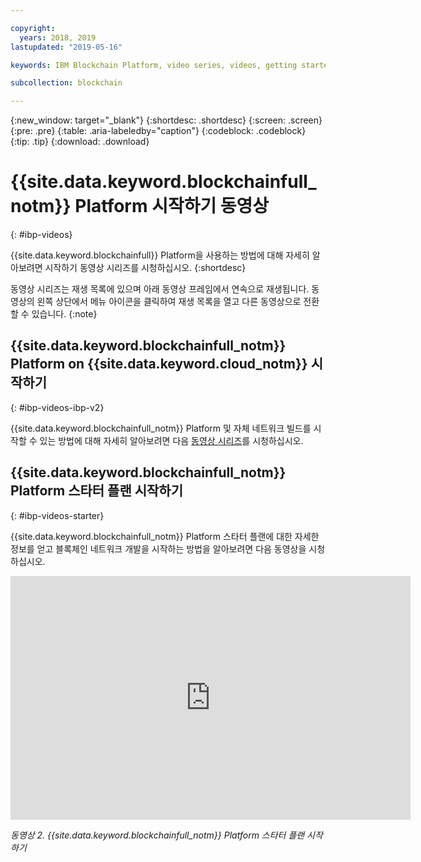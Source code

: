 ```yaml
---

copyright:
  years: 2018, 2019
lastupdated: "2019-05-16"

keywords: IBM Blockchain Platform, video series, videos, getting started videos, demo videos

subcollection: blockchain

---
```


{:new_window: target="_blank"}
{:shortdesc: .shortdesc}
{:screen: .screen}
{:pre: .pre}
{:table: .aria-labeledby="caption"}
{:codeblock: .codeblock}
{:tip: .tip}
{:download: .download}


# {{site.data.keyword.blockchainfull_notm}} Platform 시작하기 동영상
{: #ibp-videos}

{{site.data.keyword.blockchainfull}} Platform을 사용하는 방법에 대해 자세히 알아보려면 시작하기 동영상 시리즈를 시청하십시오.
{:shortdesc}

동영상 시리즈는 재생 목록에 있으며 아래 동영상 프레임에서 연속으로 재생됩니다. 동영상의 왼쪽 상단에서 메뉴 아이콘을 클릭하여 재생 목록을 열고 다른 동영상으로 전환할 수 있습니다.
{:note}

## {{site.data.keyword.blockchainfull_notm}} Platform on {{site.data.keyword.cloud_notm}} 시작하기
{: #ibp-videos-ibp-v2}

{{site.data.keyword.blockchainfull_notm}} Platform 및 자체 네트워크 빌드를 시작할 수 있는 방법에 대해 자세히 알아보려면 다음 [동영상 시리즈]( http://ibm.biz/BlockchainPlatformSeries)를 시청하십시오.

## {{site.data.keyword.blockchainfull_notm}} Platform 스타터 플랜 시작하기
{: #ibp-videos-starter}

{{site.data.keyword.blockchainfull_notm}} Platform 스타터 플랜에 대한 자세한 정보를 얻고 블록체인 네트워크 개발을 시작하는 방법을 알아보려면 다음 동영상을 시청하십시오.

<iframe class="embed-responsive-item" id="youtubeplayer2" title="스타터 플랜 동영상" type="text/html" width="640" height="390" src="https://www.youtube.com/embed?listType=playlist&list=PL7LSy0eQMvjvBdal2mm74JlcNGMXYSGOe" frameborder="0" webkitallowfullscreen mozallowfullscreen allowfullscreen> </iframe>

*동영상 2. {{site.data.keyword.blockchainfull_notm}} Platform 스타터 플랜 시작하기*

